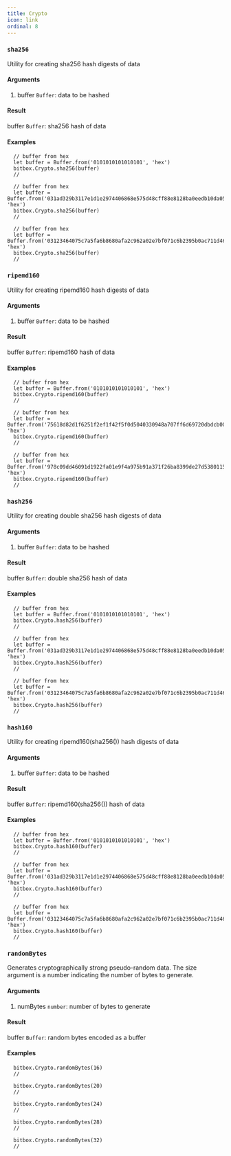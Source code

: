 ```yaml
---
title: Crypto
icon: link
ordinal: 8
---
```


### `sha256`

Utility for creating sha256 hash digests of data

#### Arguments

1.  buffer `Buffer`: data to be hashed

#### Result

buffer `Buffer`: sha256 hash of data

#### Examples

      // buffer from hex
      let buffer = Buffer.from('0101010101010101', 'hex')
      bitbox.Crypto.sha256(buffer)
      //

      // buffer from hex
      let buffer = Buffer.from('031ad329b3117e1d1e2974406868e575d48cff88e8128ba0eedb10da053785033b', 'hex')
      bitbox.Crypto.sha256(buffer)
      //

      // buffer from hex
      let buffer = Buffer.from('03123464075c7a5fa6b8680afa2c962a02e7bf071c6b2395b0ac711d462cac9354', 'hex')
      bitbox.Crypto.sha256(buffer)
      //

### `ripemd160`

Utility for creating ripemd160 hash digests of data

#### Arguments

1.  buffer `Buffer`: data to be hashed

#### Result

buffer `Buffer`: ripemd160 hash of data

#### Examples

      // buffer from hex
      let buffer = Buffer.from('0101010101010101', 'hex')
      bitbox.Crypto.ripemd160(buffer)
      //

      // buffer from hex
      let buffer = Buffer.from('75618d82d1f6251f2ef1f42f5f0d5040330948a707ff6d69720dbdcb00b48aab', 'hex')
      bitbox.Crypto.ripemd160(buffer)
      //

      // buffer from hex
      let buffer = Buffer.from('978c09dd46091d1922fa01e9f4a975b91a371f26ba8399de27d53801152121de', 'hex')
      bitbox.Crypto.ripemd160(buffer)
      //

### `hash256`

Utility for creating double sha256 hash digests of data

#### Arguments

1.  buffer `Buffer`: data to be hashed

#### Result

buffer `Buffer`: double sha256 hash of data

#### Examples

      // buffer from hex
      let buffer = Buffer.from('0101010101010101', 'hex')
      bitbox.Crypto.hash256(buffer)
      //

      // buffer from hex
      let buffer = Buffer.from('031ad329b3117e1d1e2974406868e575d48cff88e8128ba0eedb10da053785033b', 'hex')
      bitbox.Crypto.hash256(buffer)
      //

      // buffer from hex
      let buffer = Buffer.from('03123464075c7a5fa6b8680afa2c962a02e7bf071c6b2395b0ac711d462cac9354', 'hex')
      bitbox.Crypto.hash256(buffer)
      //

### `hash160`

Utility for creating ripemd160(sha256()) hash digests of data

#### Arguments

1.  buffer `Buffer`: data to be hashed

#### Result

buffer `Buffer`: ripemd160(sha256()) hash of data

#### Examples

      // buffer from hex
      let buffer = Buffer.from('0101010101010101', 'hex')
      bitbox.Crypto.hash160(buffer)
      //

      // buffer from hex
      let buffer = Buffer.from('031ad329b3117e1d1e2974406868e575d48cff88e8128ba0eedb10da053785033b', 'hex')
      bitbox.Crypto.hash160(buffer)
      //

      // buffer from hex
      let buffer = Buffer.from('03123464075c7a5fa6b8680afa2c962a02e7bf071c6b2395b0ac711d462cac9354', 'hex')
      bitbox.Crypto.hash160(buffer)
      //

### `randomBytes`

Generates cryptographically strong pseudo\-random data. The size argument is a number indicating the number of bytes to generate.

#### Arguments

1.  numBytes `number`: number of bytes to generate

#### Result

buffer `Buffer`: random bytes encoded as a buffer

#### Examples

      bitbox.Crypto.randomBytes(16)
      //

      bitbox.Crypto.randomBytes(20)
      //

      bitbox.Crypto.randomBytes(24)
      //

      bitbox.Crypto.randomBytes(28)
      //

      bitbox.Crypto.randomBytes(32)
      //
